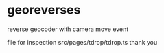 # georeverses
reverse geocoder with camera move event

file for  inspection src/pages/tdrop/tdrop.ts 
thank you
